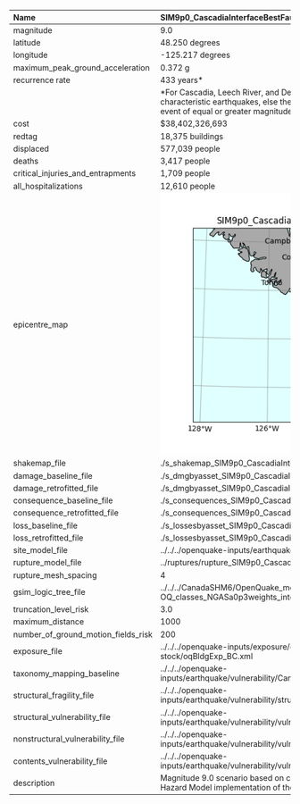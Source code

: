 | Name                                | SIM9p0_CascadiaInterfaceBestFault                                                                                                                                                                         |
|:------------------------------------|:----------------------------------------------------------------------------------------------------------------------------------------------------------------------------------------------------------|
| magnitude                           | 9.0                                                                                                                                                                                                       |
| latitude                            | 48.250 degrees                                                                                                                                                                                            |
| longitude                           | -125.217 degrees                                                                                                                                                                                          |
| maximum_peak_ground_acceleration    | 0.372 g                                                                                                                                                                                                   |
| recurrence rate                     | 433 years*                                                                                                                                                                                                |
|                                     | *For Cascadia, Leech River, and Devil's Mountain Faults these are characteristic earthquakes, else they are recurrence interval for an event of equal or greater magnitude in the scenario source region. |
| cost                                | $38,402,326,693                                                                                                                                                                                           |
| redtag                              | 18,375 buildings                                                                                                                                                                                          |
| displaced                           | 577,039 people                                                                                                                                                                                            |
| deaths                              | 3,417 people                                                                                                                                                                                              |
| critical_injuries_and_entrapments   | 1,709 people                                                                                                                                                                                              |
| all_hospitalizations                | 12,610 people                                                                                                                                                                                             |
| epicentre_map                       | ![Epicentre](SIM9p0_CascadiaInterfaceBestFault.png)                                                                                                                                                       |
| shakemap_file                       | ./s_shakemap_SIM9p0_CascadiaInterfaceBestFault_11.csv                                                                                                                                                     |
| damage_baseline_file                | ./s_dmgbyasset_SIM9p0_CascadiaInterfaceBestFault_b0_317_b.csv                                                                                                                                             |
| damage_retrofitted_file             | ./s_dmgbyasset_SIM9p0_CascadiaInterfaceBestFault_r1_318_b.csv                                                                                                                                             |
| consequence_baseline_file           | ./s_consequences_SIM9p0_CascadiaInterfaceBestFault_b0_317_b.csv                                                                                                                                           |
| consequence_retrofitted_file        | ./s_consequences_SIM9p0_CascadiaInterfaceBestFault_r1_318_b.csv                                                                                                                                           |
| loss_baseline_file                  | ./s_lossesbyasset_SIM9p0_CascadiaInterfaceBestFault_b0_319_b.csv                                                                                                                                          |
| loss_retrofitted_file               | ./s_lossesbyasset_SIM9p0_CascadiaInterfaceBestFault_r1_320_b.csv                                                                                                                                          |
| site_model_file                     | ../../../openquake-inputs/earthquake/sites/regions/site-vgrid_BC.csv                                                                                                                                      |
| rupture_model_file                  | ../ruptures/rupture_SIM9p0_CascadiaInterfaceBestFault.xml                                                                                                                                                 |
| rupture_mesh_spacing                | 4                                                                                                                                                                                                         |
| gsim_logic_tree_file                | ../../../CanadaSHM6/OpenQuake_model_files/gmms/LogicTree/</br>OQ_classes_NGASa0p3weights_interface.xml                                                                                                         |
| truncation_level_risk               | 3.0                                                                                                                                                                                                       |
| maximum_distance                    | 1000                                                                                                                                                                                                      |
| number_of_ground_motion_fields_risk | 200                                                                                                                                                                                                       |
| exposure_file                       | ../../../openquake-inputs/exposure/general-building-stock/oqBldgExp_BC.xml                                                                                                                                |
| taxonomy_mapping_baseline           | ../../../openquake-inputs/earthquake/vulnerability/CanSRM1_TaxMap_b0.csv                                                                                                                                  |
| structural_fragility_file           | ../../../openquake-inputs/earthquake/vulnerability/structural_fragility_CAN.xml                                                                                                                           |
| structural_vulnerability_file       | ../../../openquake-inputs/earthquake/vulnerability/vulnerability_structural_CAN.xml                                                                                                                       |
| nonstructural_vulnerability_file    | ../../../openquake-inputs/earthquake/vulnerability/vulnerability_nonstructural_CAN.xml                                                                                                                    |
| contents_vulnerability_file         | ../../../openquake-inputs/earthquake/vulnerability/vulnerability_contents_CAN.xml                                                                                                                         |
| description                         | 	Magnitude 9.0 scenario based on complete rupture of the CanSHM6 Hazard Model implementation of the Cascadia Interface Best Fault.                                                                                                                                                                                                         |
